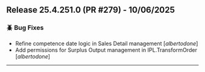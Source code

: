## Release 25.4.251.0 (PR #279) - 10/06/2025
### 🪲 Bug Fixes
  * Refine competence date logic in Sales Detail management [*albertodone*]
  * Add permissions for Surplus Output management in IPL.TransformOrder [*albertodone*]

---


